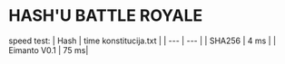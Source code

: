 # HASH'U BATTLE ROYALE

speed test:
| Hash | time konstitucija.txt |
| --- | --- |
| SHA256 | 4 ms |
| Eimanto V0.1 | 75 ms|